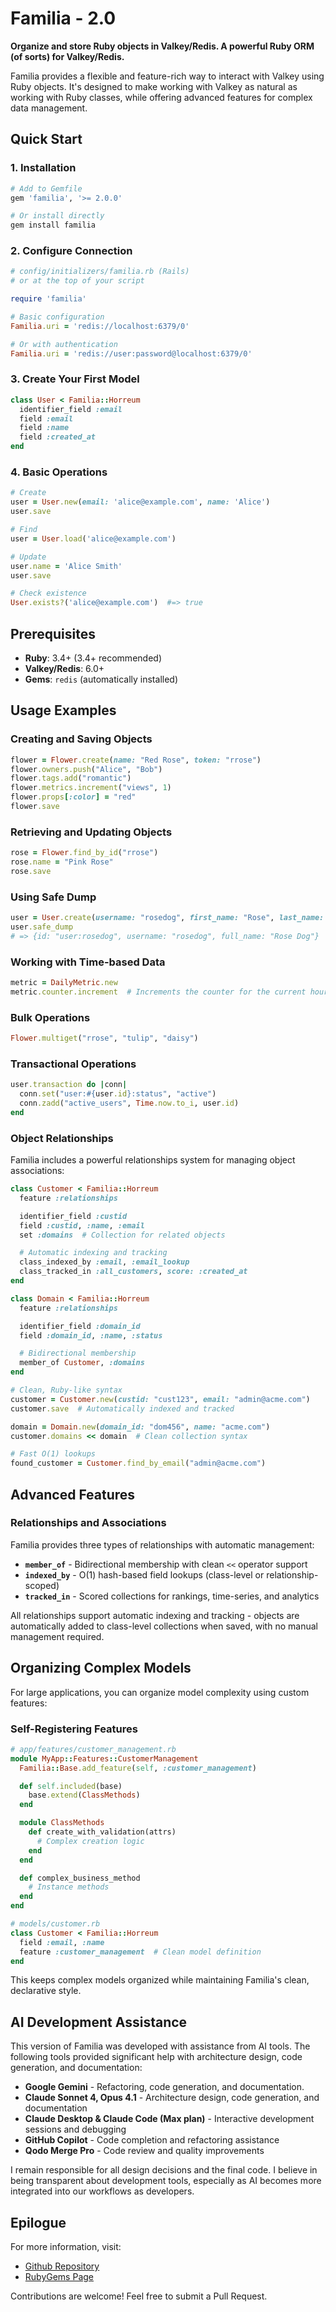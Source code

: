 # Familia - 2.0

**Organize and store Ruby objects in Valkey/Redis. A powerful Ruby ORM (of sorts) for Valkey/Redis.**

Familia provides a flexible and feature-rich way to interact with Valkey using Ruby objects. It's designed to make working with Valkey as natural as working with Ruby classes, while offering advanced features for complex data management.

## Quick Start

### 1. Installation

```bash
# Add to Gemfile
gem 'familia', '>= 2.0.0'

# Or install directly
gem install familia
```

### 2. Configure Connection

```ruby
# config/initializers/familia.rb (Rails)
# or at the top of your script

require 'familia'

# Basic configuration
Familia.uri = 'redis://localhost:6379/0'

# Or with authentication
Familia.uri = 'redis://user:password@localhost:6379/0'
```

### 3. Create Your First Model

```ruby
class User < Familia::Horreum
  identifier_field :email
  field :email
  field :name
  field :created_at
end
```

### 4. Basic Operations

```ruby
# Create
user = User.new(email: 'alice@example.com', name: 'Alice')
user.save

# Find
user = User.load('alice@example.com')

# Update
user.name = 'Alice Smith'
user.save

# Check existence
User.exists?('alice@example.com')  #=> true
```

## Prerequisites

- **Ruby**: 3.4+ (3.4+ recommended)
- **Valkey/Redis**: 6.0+
- **Gems**: `redis` (automatically installed)


## Usage Examples

### Creating and Saving Objects

```ruby
flower = Flower.create(name: "Red Rose", token: "rrose")
flower.owners.push("Alice", "Bob")
flower.tags.add("romantic")
flower.metrics.increment("views", 1)
flower.props[:color] = "red"
flower.save
```

### Retrieving and Updating Objects

```ruby
rose = Flower.find_by_id("rrose")
rose.name = "Pink Rose"
rose.save
```

### Using Safe Dump

```ruby
user = User.create(username: "rosedog", first_name: "Rose", last_name: "Dog")
user.safe_dump
# => {id: "user:rosedog", username: "rosedog", full_name: "Rose Dog"}
```

### Working with Time-based Data

```ruby
metric = DailyMetric.new
metric.counter.increment  # Increments the counter for the current hour
```

### Bulk Operations

```ruby
Flower.multiget("rrose", "tulip", "daisy")
```

### Transactional Operations

```ruby
user.transaction do |conn|
  conn.set("user:#{user.id}:status", "active")
  conn.zadd("active_users", Time.now.to_i, user.id)
end
```

### Object Relationships

Familia includes a powerful relationships system for managing object associations:

```ruby
class Customer < Familia::Horreum
  feature :relationships

  identifier_field :custid
  field :custid, :name, :email
  set :domains  # Collection for related objects

  # Automatic indexing and tracking
  class_indexed_by :email, :email_lookup
  class_tracked_in :all_customers, score: :created_at
end

class Domain < Familia::Horreum
  feature :relationships

  identifier_field :domain_id
  field :domain_id, :name, :status

  # Bidirectional membership
  member_of Customer, :domains
end

# Clean, Ruby-like syntax
customer = Customer.new(custid: "cust123", email: "admin@acme.com")
customer.save  # Automatically indexed and tracked

domain = Domain.new(domain_id: "dom456", name: "acme.com")
customer.domains << domain  # Clean collection syntax

# Fast O(1) lookups
found_customer = Customer.find_by_email("admin@acme.com")
```

## Advanced Features

### Relationships and Associations

Familia provides three types of relationships with automatic management:

- **`member_of`** - Bidirectional membership with clean `<<` operator support
- **`indexed_by`** - O(1) hash-based field lookups (class-level or relationship-scoped)
- **`tracked_in`** - Scored collections for rankings, time-series, and analytics

All relationships support automatic indexing and tracking - objects are automatically added to class-level collections when saved, with no manual management required.

## Organizing Complex Models

For large applications, you can organize model complexity using custom features:

### Self-Registering Features

```ruby
# app/features/customer_management.rb
module MyApp::Features::CustomerManagement
  Familia::Base.add_feature(self, :customer_management)

  def self.included(base)
    base.extend(ClassMethods)
  end

  module ClassMethods
    def create_with_validation(attrs)
      # Complex creation logic
    end
  end

  def complex_business_method
    # Instance methods
  end
end

# models/customer.rb
class Customer < Familia::Horreum
  field :email, :name
  feature :customer_management  # Clean model definition
end
```

This keeps complex models organized while maintaining Familia's clean, declarative style.

## AI Development Assistance

This version of Familia was developed with assistance from AI tools. The following tools provided significant help with architecture design, code generation, and documentation:

- **Google Gemini** - Refactoring, code generation, and documentation.
- **Claude Sonnet 4, Opus 4.1** - Architecture design, code generation, and documentation
- **Claude Desktop & Claude Code (Max plan)** - Interactive development sessions and debugging
- **GitHub Copilot** - Code completion and refactoring assistance
- **Qodo Merge Pro** - Code review and quality improvements

I remain responsible for all design decisions and the final code. I believe in being transparent about development tools, especially as AI becomes more integrated into our workflows as developers.

## Epilogue

For more information, visit:
- [Github Repository](https://github.com/delano/familia)
- [RubyGems Page](https://rubygems.org/gems/familia)

Contributions are welcome! Feel free to submit a Pull Request.
